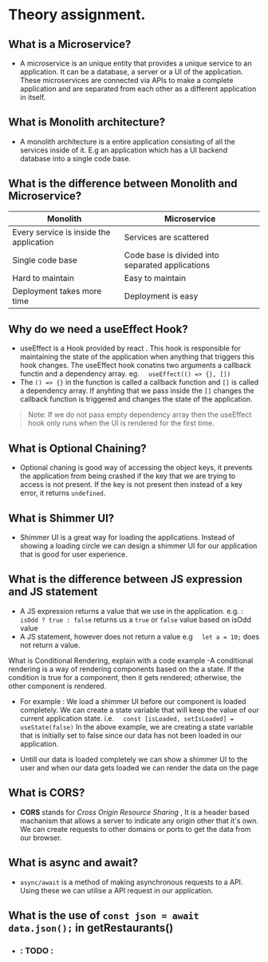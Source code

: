 # Theory assignment.

## What is a Microservice?

- A microservice is an unique entity that provides a unique service to an application. It can be a database, a server or a UI of the application. These microservices are connected via APIs to make a complete application and are separated from each other as a different application in itself.

## What is Monolith architecture?

- A monolith architecture is a entire application consisting of all the services inside of it.
  E.g an application which has a UI backend database into a single code base.

## What is the difference between Monolith and Microservice?

| Monolith                                | Microservice                                     |
| --------------------------------------- | ------------------------------------------------ |
| Every service is inside the application | Services are scattered                           |
| Single code base                        | Code base is divided into separated applications |
| Hard to maintain                        | Easy to maintain                                 |
| Deployment takes more time              | Deployment is easy                               |

## Why do we need a useEffect Hook?

- useEffect is a Hook provided by react . This hook is responsible for maintaining the state of the application when anything that triggers this hook changes.
  The useEffect hook conatins two arguments a callback functin and a dependency array.
  eg.
  `  useEffect(() => {}, [])`
- The `() => {}` in the function is called a callback function and `[]` is called a dependency array.
  If anyhting that we pass inside the `[]` changes the callback function is triggered and changes the state of the application.

> Note: If we do not pass empty dependency array then the useEffect hook only runs when the UI is rendered for the first time.

## What is Optional Chaining?

- Optional chaning is good way of accessing the object keys, it prevents the application from being crashed if the key that we are trying to access is not present. If the key is not present then instead of a key error, it returns `undefined`.

## What is Shimmer UI?

- Shimmer UI is a great way for loading the applications. Instead of showing a loading circle we can design a shimmer UI for our application that is good for user experience.

## What is the difference between JS expression and JS statement

- A JS expression returns a value that we use in the application. e.g. : `isOdd ? true : false` returns us a `true` or `false` value based on isOdd value
- A JS statement, however does not return a value e.g
  `  let a = 10;`
  does not return a value.

What is Conditional Rendering, explain with a code example
-A conditional rendering is a way of rendering components based on the a state. If the condition is true for a component, then it gets rendered; otherwise, the other component is rendered.

- For example : We load a shimmer UI before our component is loaded completely.
  We can create a state variable that will keep the value of our current application state.
  i.e.
  `  const [isLoaded, setIsLoaded] = useState(false)`
  In the above example, we are creating a state variable that is initially set to false since our data has not been loaded in our application.

- Untill our data is loaded completely we can show a shimmer UI to the user and when our data gets loaded we can render the data on the page

## What is CORS?

- **CORS** stands for _Cross Origin Resource Sharing_ , It is a header based machanism that allows a server to indicate any origin other that it's own.
  We can create requests to other domains or ports to get the data from our browser.

## What is async and await?

- `async/await` is a method of making asynchronous requests to a API. Using these we can utilise a API request in our application.

## What is the use of `const json = await data.json();` in getRestaurants()

- ### : TODO :
